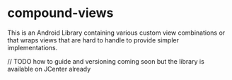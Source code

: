 # compound-views
This is an Android Library containing various custom view combinations or that wraps views that are hard to handle to provide simpler implementations.

// TODO how to guide and versioning coming soon but the library is available on JCenter already
